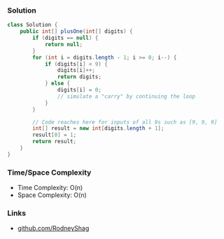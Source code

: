 ### Solution

```java
class Solution {
    public int[] plusOne(int[] digits) {
        if (digits == null) {
            return null;
        }
        for (int i = digits.length - 1; i >= 0; i--) {
            if (digits[i] < 9) {
                digits[i]++;
                return digits;
            } else {
                digits[i] = 0;
                // simulate a "carry" by continuing the loop
            }
        }

        // Code reaches here for inputs of all 9s such as [9, 9, 9]
        int[] result = new int[digits.length + 1];
        result[0] = 1;
        return result;
    }
}
```

### Time/Space Complexity

-  Time Complexity: O(n)
- Space Complexity: O(n)

### Links

- [github.com/RodneyShag](https://github.com/RodneyShag)
